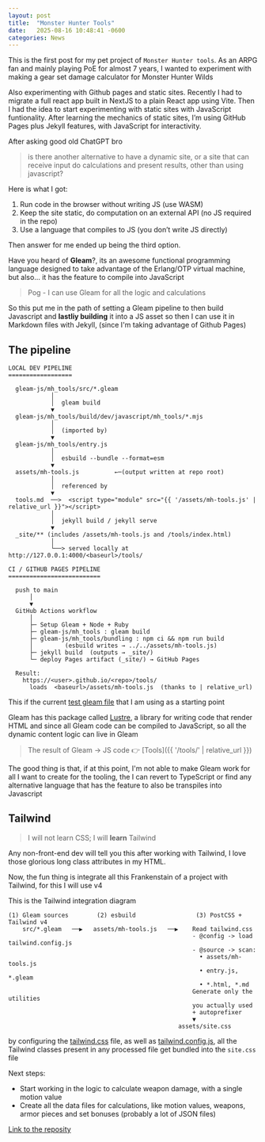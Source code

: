 ```yaml
---
layout: post
title:  "Monster Hunter Tools"
date:   2025-08-16 10:48:41 -0600
categories: News
---
```


This is the first post for my pet project of `Monster Hunter tools`.
As an ARPG fan and mainly playing PoE for almost 7 years, I wanted to 
experiment with making a gear set damage calculator for Monster Hunter Wilds

Also experimenting with Github pages and static sites.
Recently I had to migrate a full react app built in NextJS to
a plain React app using Vite. Then I had the idea to start experimenting
with static sites with JavaScript funtionality. 
After learning the mechanics of static sites, I’m using GitHub Pages plus Jekyll features, with JavaScript for interactivity.

After asking good old ChatGPT bro
> is there another alternative to have a dynamic site, or a site that can receive input do calculations and present results, other than using javascript?

Here is what I got:
1. Run code in the browser without writing JS (use WASM)
2. Keep the site static, do computation on an external API (no JS required in the repo)
3. Use a language that compiles to JS (you don’t write JS directly)

Then answer for me ended up being the third option.

Have you heard of **Gleam**?, its an awesome functional programming language designed to take advantage
of the Erlang/OTP virtual machine, but also... it has the feature to compile into JavaScript

> Pog - I can use Gleam for all the logic and calculations

So this put me in the path of setting a Gleam pipeline to then build Javascript and **lastliy building** it into a JS asset
so then I can use it in Markdown files with Jekyll, (since I'm taking advantage of Github Pages)

## The pipeline

```
LOCAL DEV PIPELINE
==================

  gleam-js/mh_tools/src/*.gleam
            │
            │  gleam build
            ▼
  gleam-js/mh_tools/build/dev/javascript/mh_tools/*.mjs
            │
            │  (imported by)
            ▼
  gleam-js/mh_tools/entry.js
            │
            │  esbuild --bundle --format=esm
            ▼
  assets/mh-tools.js          ←─(output written at repo root)
            │
            │  referenced by
            ▼
  tools.md  ──>  <script type="module" src="{{ '/assets/mh-tools.js' | relative_url }}"></script>
            │
            │  jekyll build / jekyll serve
            ▼
  _site/** (includes /assets/mh-tools.js and /tools/index.html)
            │
            └──> served locally at http://127.0.0.1:4000/<baseurl>/tools/

```

```
CI / GITHUB PAGES PIPELINE
==========================

  push to main
      │
      ▼
  GitHub Actions workflow
      │
      ├─ Setup Gleam + Node + Ruby
      ├─ gleam-js/mh_tools : gleam build
      ├─ gleam-js/mh_tools/bundling : npm ci && npm run build
      │         (esbuild writes → ../../assets/mh-tools.js)
      ├─ jekyll build  (outputs → _site/)
      └─ deploy Pages artifact (_site/) → GitHub Pages

  Result:
    https://<user>.github.io/<repo>/tools/
      loads  <baseurl>/assets/mh-tools.js  (thanks to | relative_url)

```
This if the current [test gleam file](https://github.com/wildchild04/monster-hunter-tools/blob/2658fdb31afe34bf8d863852361b6ef30e3f791e/gleam-js/mh_tools/src/mh_tools.gleam) that I am using as a starting point


Gleam has this package called [Lustre](https://hexdocs.pm/lustre/index.html), a library for writing code that render HTML
and since all Gleam code can be compiled to JavaScript, so all the dynamic content logic can live in Gleam

> The result of Gleam -> JS code 👉 [Tools]({{ '/tools/' | relative_url }})

The good thing is that, if at this point, I'm not able to make Gleam work for all I want to create for the tooling, 
the I can revert to TypeScript or find any alternative language that has the feature to also be transpiles into Javascript

## Tailwind

> I will not learn CSS; I will **learn** Tailwind

Any non-front-end dev will tell you this after working with Tailwind, I love those glorious long class attributes in my HTML.

Now, the fun thing is integrate all this Frankenstain of a project with Tailwind, for this I will use v4

This is the Tailwind integration diagram
```
(1) Gleam sources        (2) esbuild                 (3) PostCSS + Tailwind v4
    src/*.gleam   ──▶   assets/mh-tools.js   ──▶    Read tailwind.css
                                                    - @config -> load tailwind.config.js
                                                    - @source -> scan:
                                                      • assets/mh-tools.js
                                                      • entry.js, *.gleam
                                                      • *.html, *.md
                                                    Generate only the utilities
                                                    you actually used
                                                    + autoprefixer
                                                    ▼
                                                assets/site.css

```

by configuring the [tailwind.css] file, as well as [tailwind.config.js], all the Tailwind classes present in any processed file get bundled into the `site.css` file

Next steps:
- Start working in the logic to calculate weapon damage, with a single motion value
- Create all the data files for calculations, like motion values, weapons, armor pieces and set bonuses (probably a lot of JSON files)

[Link to the reposity](https://github.com/wildchild04/monster-hunter-tools)

[tailwind.config.js]: https://github.com/wildchild05/monster-hunter-tools/blob/2658fdb31afe34bf8d863852361b6ef30e3f791e/gleam-js/mh_tools/bundling/tailwind.config.js
[tailwind.css]: https://github.com/wildchild04/monster-hunter-tools/blob/2658fdb31afe34bf8d863852361b6ef30e3f791e/gleam-js/mh_tools/bundling/tailwind.css
